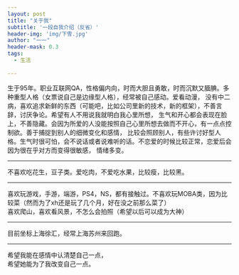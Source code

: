 ```yaml
---
layout: post
title: "关于我"
subtitle: '一段自我介绍（反省）'
header-img: 'img/下雪.jpg'
author: "一一"
header-mask: 0.3
tags:
  - 生活
  
---
```

生于95年。职业互联网QA，性格偏内向，时而大胆且勇敢，时而沉默又腼腆。多种重型人格（女票说自己是边缘型人格），经常被自己感动。爱看动漫，
没有中二病，喜欢追求新鲜的东西（可能吧，比如公司里新的技术，新的框架），不善言辞，讨厌争论。希望有人不用说我就明白我心里所想，
生气和开心都会表现在脸上，不善隐藏。会因为所爱的人没能按照自己心里所想去做而不开心，有一点点控制欲。善于捕捉到别人的细微变化和感情，
比较会照顾别人，有些许讨好型人格。生气时很可怕，会不说话或者说难听的话。不恋爱的时候比较正常，恋爱后会因为很在乎对方而变得很敏感，
情绪多变。

---
不喜欢吃花生，豆子类。爱吃肉，不爱吃水果，比较瘦，比较黑。

---
喜欢玩游戏，手游，端游，PS4，NS，都有接触过。不喜欢玩MOBA类，因为比较菜（然而为了xh还是玩了几个月，好在没之前那么菜了）</br>喜欢爬山，喜欢看风景，不怎么会拍照（希望以后可以成为大神）

---
目前坐标上海徐汇，经常上海苏州来回跑。

---
希望我能在感情中认清楚自己一点，</br>希望她能为了我改变自己一点。
